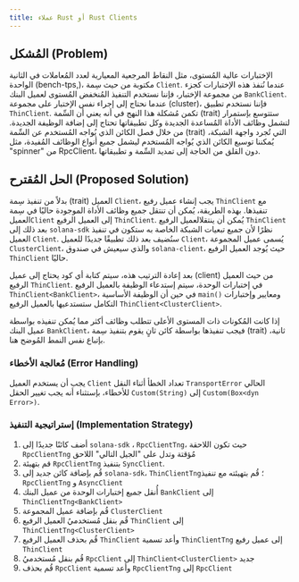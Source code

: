 ```yaml
---
title: عملاء Rust أو Rust Clients
---
```


## المُشكل (Problem)

الإختبارات عالية المُستوى، مثل النقاط المرجعية المعيارية لعدد المُعاملات في الثانية الواحدة (bench-tps,)، مكتوبة من حيث سِمة `Client`. عندما نُنفذ هذه الإختبارات كجزء من مجموعة الإختبار، فإننا نستخدم التنفيذ المُنخفض المُستوى لعميل البنك `BankClient`. عندما نحتاج إلى إجراء نفس الإختبار على مجموعة (cluster)، فإننا نستخدم تطبيق `ThinClient`. تكمن مُشكلة هذا النهج في أنه يعني أن السِّمة (trait) ستتوسع بإستمرار لتشمل وظائف الأداة المُساعدة الجديدة وكل تطبيقاتها تحتاج إلى إضافة الوظيفة الجديدة. من خلال فصل الكائن الذي يُواجه المُستخدم عن السِّمة (trait) التي تُجرد واجهة الشبكة، يُمكننا توسيع الكائن الذي يُواجه المُستخدم ليشمل جميع أنواع الوظائف المُفيدة، مثل "spinner" من RpcClient، دون القلق من الحاجة إلى تمديد السِّمة و تطبيقاتها.

## الحل المُقترح (Proposed Solution)

بدلاً من تنفيذ سِمة (trait) العميل `Client`، يجب إنشاء عميل رفيع `ThinClient` مع تنفيذها. بهذه الطريقة، يُمكن أن تنتقل جميع وظائف الأداة الموجودة حاليًا في سِمة العميل`Client` إلى العميل الرفيع `ThinClient`. يُمكن أن ينتقلالعميل الرفيع `ThinClient` بعد ذلك إلى `solana-sdk` نظرًا لأن جميع تبعيات الشبكة الخاصة به ستكون في تنفيذ العميل `Client`. سنُضيف بعد ذلك تطبيقًا جديدًا للعميل `Client`، يُسمى عميل المجموعة `ClusterClient`، والذي سيعيش في صندوق `solana-client`، حيث يُوجد العميل الرفيع `ThinClient` حاليًا.

بعد إعادة الترتيب هذه، سيتم كتابة أي كود يحتاج إلى عميل (client) من حيث العميل الرفيع `ThinClient`. في إختبارات الوحدة، سيتم إستدعاء الوظيفة بالعميل الرفيع `ThinClient<BankClient>`، في حين أن الوظيفة الأساسية `main()` ومعايير وإختبارات التكامل ستستدعيها بالعميل الرفيع `ThinClient<ClusterClient>`.

إذا كانت المُكونات ذات المستوى الأعلى تتطلب وظائف أكثر مما يُمكن تنفيذه بواسطة عميل البنك `BankClient`، فيجب تنفيذها بواسطة كائن ثانٍ يقوم بتنفيذ سِمة (trait) ثانية، بإتباع نفس النمط المُوضح هنا.

### مُعالجة الأخطاء (Error Handling)

يجب أن يستخدم العميل `Client` تعداد الخطأ أثناء النقل `TransportError` الحالي للأخطاء، بإستثناء أنه يجب تغيير الحقل `Custom(String)` إلى `Custom(Box<dyn Error>)`.

### إستراتيجية التنفيذ (Implementation Strategy)

1. أضف كائنًا جديدًا إلى `solana-sdk` ، `RpcClientTng`، حيث تكون اللاحقة `RpcClientTng` مُؤقتة وتدل على "الجيل التالي" اللاحق
2. قم بتهيئة `RpcClientTng` بتنفيذ `SyncClient`.
3. قُم بإضافة كائن جديد إلى `solana-sdk`، `ThinClientTng`؛ قُم بتهيئته مع تنفيذ `RpcClientTng` و `AsyncClient`
4. أُنقل جميع إختبارات الوحدة من عميل البنك `BankClient` إلى `ThinClientTng<BankClient>`
5. قُم بإضافة عميل المجموعة `ClusterClient`
6. قُم بنقل مُستخدميُ العميل الرفيع `ThinClient` إلى `ThinClientTng<ClusterClient>`
7. قُم بحذف العميل الرفيع `ThinClient` وأعد تسمية `ThinClientTng` إلى عميل رفيع `ThinClient`
8. قُم بنقل مُستخدميُ `RpcClient` إلى `ThinClient<ClusterClient>` جديد
9. قُم بحذف `RpcClient` وأعد تسمية `RpcClientTng` إلى `RpcClient`
